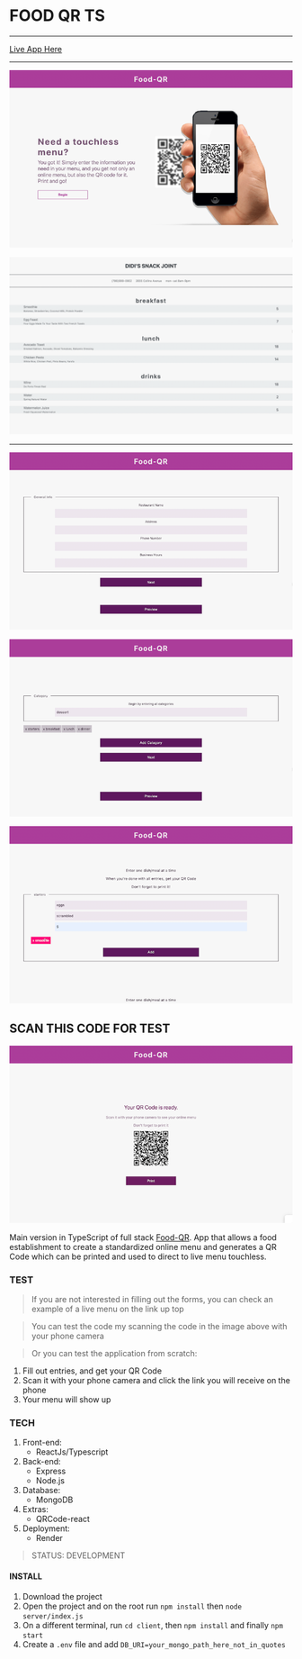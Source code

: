 # FOOD QR TS

---

[Live App Here](https://foodqr.onrender.com/)

---

![Img of live app](home.png)

![Img of live menu](https://raw.githubusercontent.com/Medic1111/FOOD-QR/main/client/src/assets/menu.png)

---

![Img of gen info form](2.png)

![Img of cat info form](3.png)

![Img of dishes info form](4.png)

## SCAN THIS CODE FOR TEST

![Code to scan](code.png)

Main version in TypeScript of full stack [Food-QR](https://github.com/Medic1111/FOOD-QR). App that allows a food establishment to create a standardized online menu and generates a QR Code which can be printed and used to direct to live menu touchless.

### TEST

> If you are not interested in filling out the forms, you can check an example of a live menu on the link up top

> You can test the code my scanning the code in the image above with your phone camera

> Or you can test the application from scratch:

1. Fill out entries, and get your QR Code
2. Scan it with your phone camera and click the link you will receive on the phone
3. Your menu will show up

### TECH

1. Front-end:
   - ReactJs/Typescript
2. Back-end:
   - Express
   - Node.js
3. Database:
   - MongoDB
4. Extras:
   - QRCode-react
5. Deployment:
   - Render

> STATUS: DEVELOPMENT

#### INSTALL

1. Download the project
2. Open the project and on the root run `npm install` then `node server/index.js`
3. On a different terminal, run `cd client`, then `npm install` and finally `npm start`
4. Create a `.env` file and add `DB_URI=your_mongo_path_here_not_in_quotes`
